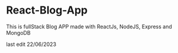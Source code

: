 # React-Blog-App

This is fullStack Blog APP made with ReactJs, NodeJS, Express and MongoDB

last edit 22/06/2023
